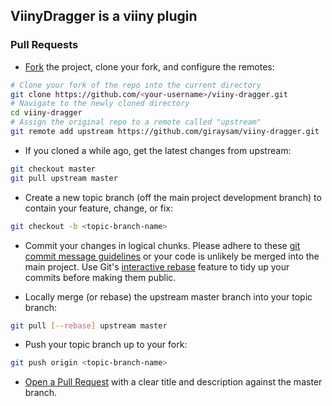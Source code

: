 ## ViinyDragger is a viiny plugin

### Pull Requests
* [Fork] the project, clone your fork, and configure the remotes:

```sh
# Clone your fork of the repo into the current directory
git clone https://github.com/<your-username>/viiny-dragger.git
# Navigate to the newly cloned directory
cd viiny-dragger
# Assign the original repo to a remote called "upstream"
git remote add upstream https://github.com/giraysam/viiny-dragger.git
```

* If you cloned a while ago, get the latest changes from upstream:

```sh
git checkout master
git pull upstream master
```

* Create a new topic branch (off the main project development branch) to contain your feature, change, or fix:
```sh
git checkout -b <topic-branch-name>
```

* Commit your changes in logical chunks. Please adhere to these [git commit message guidelines] or your code is unlikely be merged into the main project.
Use Git's [interactive rebase] feature to tidy up your commits before making them public.

* Locally merge (or rebase) the upstream master branch into your topic branch:
```sh
git pull [--rebase] upstream master
```

* Push your topic branch up to your fork:

```sh
git push origin <topic-branch-name>
```

* [Open a Pull Request] with a clear title and description against the master branch.

[Fork]: <https://help.github.com/articles/fork-a-repo/>
[git commit message guidelines]: <http://tbaggery.com/2008/04/19/a-note-about-git-commit-messages.html>
[interactive rebase]: <https://help.github.com/articles/about-git-rebase/>
[Open a Pull Request]: <https://help.github.com/articles/using-pull-requests/>
